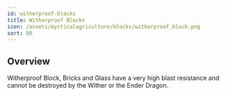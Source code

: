 ```yaml
---
id: witherproof-blocks
title: Witherproof Blocks
icon: /assets/mysticalagriculture/blocks/witherproof_block.png
sort: 80
---
```


## Overview

Witherproof Block, Bricks and Glass have a very high blast resistance and cannot be destroyed by the Wither or the Ender Dragon. 

